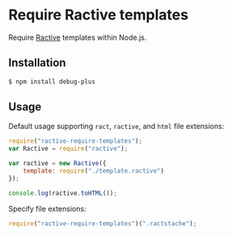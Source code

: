 # Require Ractive templates

Require [Ractive](http://www.ractivejs.org/) templates within Node.js.

## Installation

```bash
$ npm install debug-plus
```

## Usage

Default usage supporting `ract`, `ractive`, and `html` file extensions:
```JavaScript
require("ractive-require-templates");
var Ractive = require("ractive");

var ractive = new Ractive({
	template: require("./template.ractive")
});

console.log(ractive.toHTML());
```

Specify file extensions:
```JavaScript
require("ractive-require-templates")(".ractstache");
```
